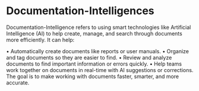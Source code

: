 # Documentation-Intelligences

Documentation-Intelligence refers to using smart technologies like Artificial Intelligence (AI) to help create, manage, and search through documents more efficiently. It can help:

•	Automatically create documents like reports or user manuals.
•	Organize and tag documents so they are easier to find.
•	Review and analyze documents to find important information or errors quickly.
•	Help teams work together on documents in real-time with AI suggestions or corrections. The goal is to make working with documents faster, smarter, and more accurate.

